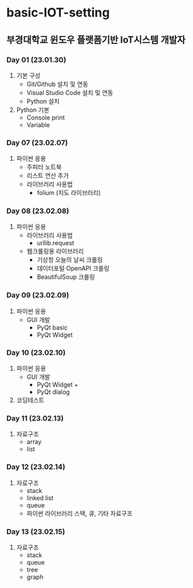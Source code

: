 # basic-IOT-setting
부경대학교 윈도우 플랫폼기반 IoT시스템 개발자
------

### Day 01 (23.01.30)
1. 기본 구성
    - Git/Github 설치 및 연동
    - Visual Studio Code 설치 및 연동
    - Python 설치
2. Python 기본
    - Console print
    - Variable


### Day 07 (23.02.07)
1. 파이썬 응용
    - 주피터 노트북
    - 리스트 연산 추가
    - 라이브러리 사용법
        - folium (지도 라이브러리)

### Day 08 (23.02.08)
1. 파이썬 응용
    - 라이브러리 사용법
        - urllib.request
    - 웹크롤링용 라이브러리
        - 기상청 오늘의 날씨 크롤링
        - 데이터포털 OpenAPI 크롤링
        - BeautifulSoup 크롤링

### Day 09 (23.02.09)
1. 파이썬 응용
    - GUI 개발
        - PyQt basic
        - PyQt Widget

### Day 10 (23.02.10)
1. 파이썬 응용
    - GUI 개발
        - PyQt Widget +
        - PyQt dialog
2. 코딩테스트

### Day 11 (23.02.13)
1. 자료구조
    - array
    - list

### Day 12 (23.02.14)
1. 자료구조
    - stack
    - linked list
    - queue
    - 파이썬 라이브러리 스택, 큐, 기타 자료구조

### Day 13 (23.02.15)
1. 자료구조
    - stack
    - queue
    - tree 
    - graph